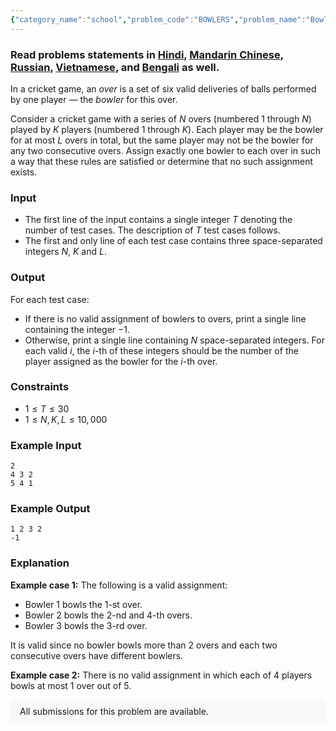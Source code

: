```yaml
---
{"category_name":"school","problem_code":"BOWLERS","problem_name":"Bowling Strategy","problemComponents":{"constraints":"","constraintsState":false,"subtasks":"","subtasksState":false,"inputFormat":"","inputFormatState":false,"outputFormat":"","outputFormatState":false,"sampleTestCases":{}},"video_editorial_url":"https://youtu.be/KIwEvwg5pTs","languages_supported":{"0":"CPP14","1":"C","2":"JAVA","3":"PYTH 3.6","4":"CPP17","5":"PYTH","6":"PYP3","7":"CS2","8":"ADA","9":"PYPY","10":"TEXT","11":"PAS fpc","12":"NODEJS","13":"RUBY","14":"PHP","15":"GO","16":"HASK","17":"TCL","18":"PERL","19":"SCALA","20":"LUA","21":"kotlin","22":"BASH","23":"JS","24":"LISP sbcl","25":"rust","26":"PAS gpc","27":"BF","28":"CLOJ","29":"R","30":"D","31":"CAML","32":"FORT","33":"ASM","34":"swift","35":"FS","36":"WSPC","37":"LISP clisp","38":"SQL","39":"SCM guile","40":"PERL6","41":"ERL","42":"CLPS","43":"ICK","44":"NICE","45":"PRLG","46":"ICON","47":"COB","48":"SCM chicken","49":"PIKE","50":"SCM qobi","51":"ST","52":"SQLQ","53":"NEM"},"max_timelimit":1,"source_sizelimit":50000,"problem_author":"smartnj","problem_tester":"","date_added":"10-09-2020","tags":{"0":"cakewalk","1":"cook122","2":"rahuldugar","3":"rishup_nitdgp","4":"smartnj","5":"smartnj"},"problem_difficulty_level":"Cakewalk","best_tag":"","editorial_url":"https://discuss.codechef.com/problems/BOWLERS","time":{"view_start_date":1104528600,"submit_start_date":1104528600,"visible_start_date":1104528600,"end_date":1735669800},"is_direct_submittable":false,"problemDiscussURL":"https://discuss.codechef.com/search?q=BOWLERS","is_proctored":false,"visitedContests":{},"layout":"problem"}
---
```

### Read problems statements in [Hindi](https://www.codechef.com/download/translated/COOK122/hindi/BOWLERS.pdf), [Mandarin Chinese](https://www.codechef.com/download/translated/COOK122/mandarin/BOWLERS.pdf), [Russian](https://www.codechef.com/download/translated/COOK122/russian/BOWLERS.pdf), [Vietnamese](https://www.codechef.com/download/translated/COOK122/vietnamese/BOWLERS.pdf), and [Bengali](https://www.codechef.com/download/translated/COOK122/bengali/BOWLERS.pdf) as well.

In a cricket game, an *over* is a set of six valid deliveries of balls performed by one player ― the *bowler* for this over.

Consider a cricket game with a series of $N$ overs (numbered $1$ through $N$) played by $K$ players (numbered $1$ through $K$). Each player may be the bowler for at most $L$ overs in total, but the same player may not be the bowler for any two consecutive overs. Assign exactly one bowler to each over in such a way that these rules are satisfied or determine that no such assignment exists.

### Input
- The first line of the input contains a single integer $T$ denoting the number of test cases. The description of $T$ test cases follows.
- The first and only line of each test case contains three space-separated integers $N$, $K$ and $L$. 

### Output
For each test case:
- If there is no valid assignment of bowlers to overs, print a single line containing the integer $-1$.
- Otherwise, print a single line containing $N$ space-separated integers. For each valid $i$, the $i$-th of these integers should be the number of the player assigned as the bowler for the $i$-th over.

### Constraints 
- $1 \le T \le 30$
- $1 \le N, K, L \le 10,000$

### Example Input
```
2
4 3 2
5 4 1
```

### Example Output
```
1 2 3 2
-1
```

### Explanation
**Example case 1:** The following is a valid assignment:
- Bowler 1 bowls the $1$-st over.
- Bowler 2 bowls the $2$-nd and $4$-th overs.
- Bowler 3 bowls the $3$-rd over.

It is valid since no bowler bowls more than $2$ overs and each two consecutive overs have different bowlers.

**Example case 2:** There is no valid assignment in which each of $4$ players bowls at most $1$ over out of $5$.

<aside style='background: #f8f8f8;padding: 10px 15px;'><div>All submissions for this problem are available.</div></aside>